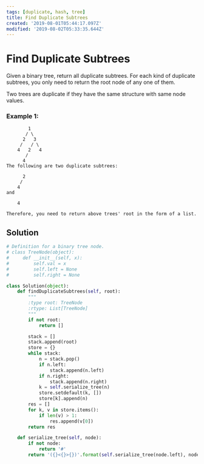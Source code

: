 ```yaml
---
tags: [duplicate, hash, tree]
title: Find Duplicate Subtrees
created: '2019-08-01T05:44:17.097Z'
modified: '2019-08-02T05:33:35.644Z'
---
```


# Find Duplicate Subtrees


Given a binary tree, return all duplicate subtrees. For each kind of duplicate subtrees, you only need to return the root node of any one of them.

Two trees are duplicate if they have the same structure with same node values.

### Example 1:

```
        1
       / \
      2   3
     /   / \
    4   2   4
       /
      4
The following are two duplicate subtrees:

      2
     /
    4
and

    4

Therefore, you need to return above trees' root in the form of a list.
```


## Solution

```python
# Definition for a binary tree node.
# class TreeNode(object):
#     def __init__(self, x):
#         self.val = x
#         self.left = None
#         self.right = None

class Solution(object):
    def findDuplicateSubtrees(self, root):
        """
        :type root: TreeNode
        :rtype: List[TreeNode]
        """
        if not root:
            return []

        stack = []
        stack.append(root)
        store = {}
        while stack:
            n = stack.pop()
            if n.left:
                stack.append(n.left)
            if n.right:
                stack.append(n.right)
            k = self.serialize_tree(n)
            store.setdefault(k, [])
            store[k].append(n)
        res = []
        for k, v in store.items():
            if len(v) > 1:
                res.append(v[0])
        return res

    def serialize_tree(self, node):
        if not node:
            return '#'
        return '({}<{}>{})'.format(self.serialize_tree(node.left), node.val, self.serialize_tree(node.right))
```
